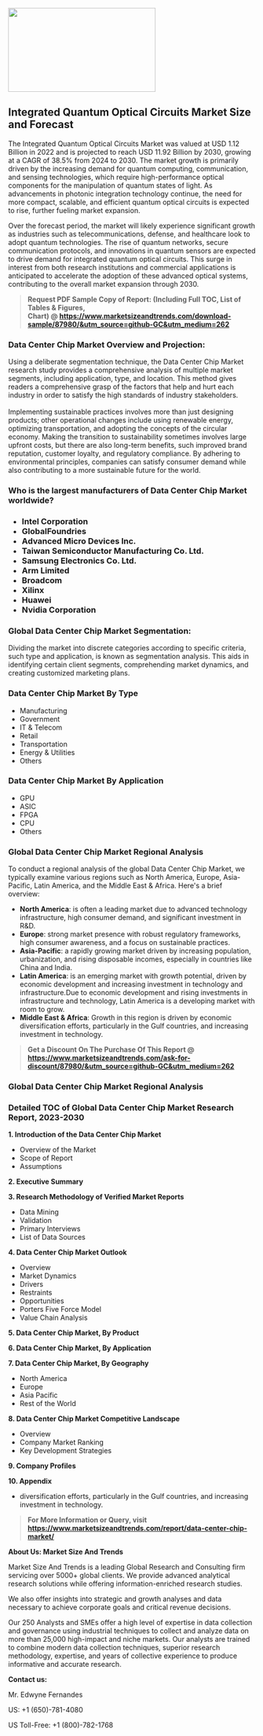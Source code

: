 <p><img class="alignnone size-medium wp-image-20088" src="https://ffe5etoiles.com/wp-content/uploads/2024/12/MST1-300x171.png" alt="" width="300" height="171" /></p><h2>Integrated Quantum Optical Circuits Market Size and Forecast</h2><p>The Integrated Quantum Optical Circuits Market was valued at USD 1.12 Billion in 2022 and is projected to reach USD 11.92 Billion by 2030, growing at a CAGR of 38.5% from 2024 to 2030. The market growth is primarily driven by the increasing demand for quantum computing, communication, and sensing technologies, which require high-performance optical components for the manipulation of quantum states of light. As advancements in photonic integration technology continue, the need for more compact, scalable, and efficient quantum optical circuits is expected to rise, further fueling market expansion.</p><p>Over the forecast period, the market will likely experience significant growth as industries such as telecommunications, defense, and healthcare look to adopt quantum technologies. The rise of quantum networks, secure communication protocols, and innovations in quantum sensors are expected to drive demand for integrated quantum optical circuits. This surge in interest from both research institutions and commercial applications is anticipated to accelerate the adoption of these advanced optical systems, contributing to the overall market expansion through 2030.</p></p><blockquote id="" class=""><strong>Request PDF Sample Copy of Report: (Including Full TOC, List of Tables &amp; Figures, Chart)&nbsp;@&nbsp;<strong><a href="https://www.marketsizeandtrends.com/download-sample/87980/&utm_source=github-GC&utm_medium=262" target="_blank">https://www.marketsizeandtrends.com/download-sample/87980/&utm_source=github-GC&utm_medium=262</a></strong></strong></blockquote><h3 id="" class="">Data Center Chip Market&nbsp;Overview and Projection:</h3><p id="" class="">Using a deliberate segmentation technique, the Data Center Chip Market research study provides a comprehensive analysis of multiple market segments, including application, type, and location. This method gives readers a comprehensive grasp of the factors that help and hurt each industry in order to satisfy the high standards of industry stakeholders. <br /> <br />Implementing sustainable practices involves more than just designing products; other operational changes include using renewable energy, optimizing transportation, and adopting the concepts of the circular economy. Making the transition to sustainability sometimes involves large upfront costs, but there are also long-term benefits, such improved brand reputation, customer loyalty, and regulatory compliance. By adhering to environmental principles, companies can satisfy consumer demand while also contributing to a more sustainable future for the world.</p><h3 id="" class="">Who is the largest manufacturers of&nbsp;Data Center Chip Market worldwide?</h3><h3 class=""><p><ul><li>Intel Corporation </li><li> GlobalFoundries </li><li> Advanced Micro Devices Inc. </li><li> Taiwan Semiconductor Manufacturing Co. Ltd. </li><li> Samsung Electronics Co. Ltd. </li><li> Arm Limited </li><li> Broadcom </li><li> Xilinx </li><li> Huawei </li><li> Nvidia Corporation</li></ul></p></h3><h3 id="" class="">Global&nbsp;Data Center Chip Market Segmentation:</h3><p id="" class="">Dividing the market into discrete categories according to specific criteria, such type and application, is known as segmentation analysis. This aids in identifying certain client segments, comprehending market dynamics, and creating customized marketing plans.</p><h3 id="" class="">Data Center Chip Market&nbsp;By Type</h3><p><p><ul><li>Manufacturing </li><li> Government </li><li> IT & Telecom </li><li> Retail </li><li> Transportation </li><li> Energy & Utilities </li><li> Others</p></li></ul></p></p><h3 id="" class="">Data Center Chip Market&nbsp;By Application</h3><p class=""><p><ul><li>GPU </li><li> ASIC </li><li> FPGA </li><li> CPU </li><li> Others</li></ul></p></p><h3 id="" class="">Global Data Center Chip Market Regional Analysis</h3><p id="" class="">To conduct a regional analysis of the global Data Center Chip Market, we typically examine various regions such as North America, Europe, Asia-Pacific, Latin America, and the Middle East &amp; Africa. Here's a brief overview:</p><ul><li><strong>North America</strong>: is often a leading market due to advanced technology infrastructure, high consumer demand, and significant investment in R&amp;D.</li><li><strong>Europe</strong>: strong market presence with robust regulatory frameworks, high consumer awareness, and a focus on sustainable practices.</li><li><strong>Asia-Pacific</strong>: a rapidly growing market driven by increasing population, urbanization, and rising disposable incomes, especially in countries like China and India.</li><li><strong>Latin America</strong>: is an emerging market with growth potential, driven by economic development and increasing investment in technology and infrastructure.Due to economic development and rising investments in infrastructure and technology, Latin America is a developing market with room to grow.</li><li><strong>Middle East &amp; Africa</strong>: Growth in this region is driven by economic diversification efforts, particularly in the Gulf countries, and increasing investment in technology.</li></ul><blockquote id="" class=""><strong>Get a Discount On The Purchase Of This Report @ <strong><a href="https://www.marketsizeandtrends.com/ask-for-discount/87980/&utm_source=github-GC&utm_medium=262" target="_blank">https://www.marketsizeandtrends.com/ask-for-discount/87980/&utm_source=github-GC&utm_medium=262</a></strong></strong></blockquote><h3 id="" class="">Global Data Center Chip Market Regional Analysis</h3><h3 id="" class="">Detailed TOC of Global Data Center Chip Market Research Report, 2023-2030</h3><p id="" class=""><strong>1. Introduction of the Data Center Chip Market</strong></p><ul><li>Overview of the Market</li><li>Scope of Report</li><li>Assumptions</li></ul><p id="" class=""><strong>2. Executive Summary</strong></p><p id="" class=""><strong>3. Research Methodology of Verified Market Reports</strong></p><ul><li>Data Mining</li><li>Validation</li><li>Primary Interviews</li><li>List of Data Sources</li></ul><p id="" class=""><strong>4. Data Center Chip Market Outlook</strong></p><ul><li>Overview</li><li>Market Dynamics</li><li>Drivers</li><li>Restraints</li><li>Opportunities</li><li>Porters Five Force Model</li><li>Value Chain Analysis</li></ul><p id="" class=""><strong>5. Data Center Chip Market, By Product</strong></p><p id="" class=""><strong>6. Data Center Chip Market, By Application</strong></p><p id="" class=""><strong>7. Data Center Chip Market, By Geography</strong></p><ul><li>North America</li><li>Europe</li><li>Asia Pacific</li><li>Rest of the World</li></ul><p id="" class=""><strong>8. Data Center Chip Market Competitive Landscape</strong></p><ul><li>Overview</li><li>Company Market Ranking</li><li>Key Development Strategies</li></ul><p id="" class=""><strong>9. Company Profiles</strong></p><p id="" class=""><strong>10. Appendix</strong></p><ul><li>diversification efforts, particularly in the Gulf countries, and increasing investment in technology.</li></ul><blockquote id="" class=""><strong>For More Information or Query, visit <strong><strong><a href="https://www.marketsizeandtrends.com/report/data-center-chip-market/" target="_blank">https://www.marketsizeandtrends.com/report/data-center-chip-market/</a></strong></strong></strong></blockquote><p id="" class=""><strong>About Us: Market Size And Trends</strong></p><p id="" class="">Market Size And Trends is a leading Global Research and Consulting firm servicing over 5000+ global clients. We provide advanced analytical research solutions while offering information-enriched research studies.</p><p id="" class="">We also offer insights into strategic and growth analyses and data necessary to achieve corporate goals and critical revenue decisions.</p><p id="" class="">Our 250 Analysts and SMEs offer a high level of expertise in data collection and governance using industrial techniques to collect and analyze data on more than 25,000 high-impact and niche markets. Our analysts are trained to combine modern data collection techniques, superior research methodology, expertise, and years of collective experience to produce informative and accurate research.</p><p id="" class=""><strong>Contact us:</strong></p><p id="" class="">Mr. Edwyne Fernandes</p><p id="" class="">US: +1 (650)-781-4080</p><p id="" class="">US Toll-Free: +1 (800)-782-1768</p>
